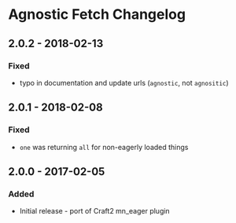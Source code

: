 # Agnostic Fetch Changelog

## 2.0.2 - 2018-02-13
### Fixed
- typo in documentation and update urls (`agnostic`, not `agnositic`)

## 2.0.1 - 2018-02-08
### Fixed
- `one` was returning `all` for non-eagerly loaded things

## 2.0.0 - 2017-02-05
### Added
- Initial release - port of Craft2 mn_eager plugin
